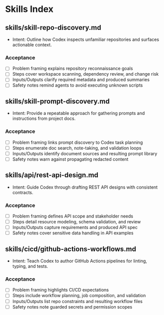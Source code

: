 # Skills Index

## skills/skill-repo-discovery.md
- Intent: Outline how Codex inspects unfamiliar repositories and surfaces actionable context.
### Acceptance
- [ ] Problem framing explains repository reconnaissance goals
- [ ] Steps cover workspace scanning, dependency review, and change risk
- [ ] Inputs/Outputs clarify required metadata and produced summaries
- [ ] Safety notes remind agents to avoid executing unknown scripts

## skills/skill-prompt-discovery.md
- Intent: Provide a repeatable approach for gathering prompts and instructions from project docs.
### Acceptance
- [ ] Problem framing links prompt discovery to Codex task planning
- [ ] Steps enumerate doc search, note-taking, and validation loops
- [ ] Inputs/Outputs identify document sources and resulting prompt library
- [ ] Safety notes warn against propagating redacted content

## skills/api/rest-api-design.md
- Intent: Guide Codex through drafting REST API designs with consistent contracts.
### Acceptance
- [ ] Problem framing defines API scope and stakeholder needs
- [ ] Steps detail resource modeling, schema validation, and review
- [ ] Inputs/Outputs capture requirements and produced API spec
- [ ] Safety notes cover sensitive data handling in API examples

## skills/cicd/github-actions-workflows.md
- Intent: Teach Codex to author GitHub Actions pipelines for linting, typing, and tests.
### Acceptance
- [ ] Problem framing highlights CI/CD expectations
- [ ] Steps include workflow planning, job composition, and validation
- [ ] Inputs/Outputs list repo constraints and resulting workflow files
- [ ] Safety notes note guarded secrets and permission scopes
